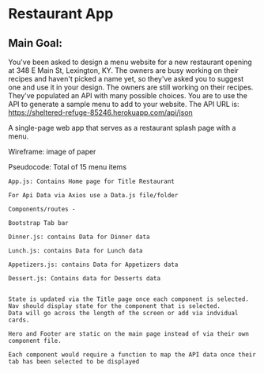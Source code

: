 # Restaurant App
## Main Goal:
You've been asked to design a menu website for a new restaurant opening at 348 E Main St, Lexington, KY. The owners are busy working on their recipes and haven't picked a name yet, so they've asked you to suggest one and use it in your design.
The owners are still working on their recipes. They've populated an API with many possible choices. You are to use the API to generate a sample menu to add to your website. The API URL is: https://sheltered-refuge-85246.herokuapp.com/api/json

A single-page web app that serves as a restaurant splash page with a menu. 

Wireframe:
image of paper

Pseudocode:
    Total of 15 menu items

    App.js: Contains Home page for Title Restaurant

    For Api Data via Axios use a Data.js file/folder

    Components/routes -

    Bootstrap Tab bar 
            
    Dinner.js: contains Data for Dinner data 

    Lunch.js: contains Data for Lunch data 

    Appetizers.js: contains Data for Appetizers data

    Dessert.js: Contains data for Desserts data 

    
    State is updated via the Title page once each component is selected. Nav should display state for the component that is selected. 
    Data will go across the length of the screen or add via indvidual cards. 

    Hero and Footer are static on the main page instead of via their own component file.

    Each component would require a function to map the API data once their tab has been selected to be displayed